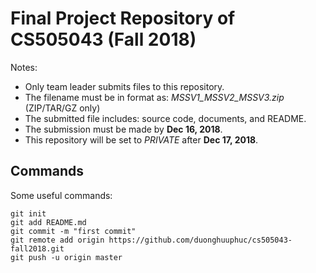 ﻿# Final Project Repository of CS505043 (Fall 2018)

Notes:

 - Only team leader submits files to this repository.
 - The filename must be in format as: *MSSV1_MSSV2_MSSV3.zip* (ZIP/TAR/GZ  only)
 - The submitted file includes: source code, documents, and README.
 - The submission must be made by **Dec 16, 2018**.
 - This repository will be set to *PRIVATE* after **Dec 17, 2018**.

 ## Commands
Some useful commands:

    git init
    git add README.md
    git commit -m "first commit"
    git remote add origin https://github.com/duonghuuphuc/cs505043-fall2018.git
    git push -u origin master
